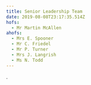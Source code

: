```yaml
---
title: Senior Leadership Team
date: 2019-08-08T23:17:35.514Z
hofs:
  - Mr Martin McAllen
ahofs:
  - Mrs E. Spooner
  - Mr C. Friedel
  - Mr P. Turner
  - Mrs J. Langrish
  - Ms N. Todd
---
```

.
